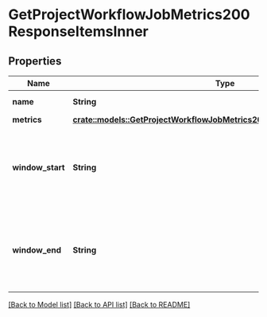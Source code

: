 # GetProjectWorkflowJobMetrics200ResponseItemsInner

## Properties

Name | Type | Description | Notes
------------ | ------------- | ------------- | -------------
**name** | **String** | The name of the job. | 
**metrics** | [**crate::models::GetProjectWorkflowJobMetrics200ResponseItemsInnerMetrics**](getProjectWorkflowJobMetrics_200_response_items_inner_metrics.md) |  | 
**window_start** | **String** | The timestamp of the first build within the requested reporting window. | 
**window_end** | **String** | The timestamp of the last build within the requested reporting window. | 

[[Back to Model list]](../README.md#documentation-for-models) [[Back to API list]](../README.md#documentation-for-api-endpoints) [[Back to README]](../README.md)


